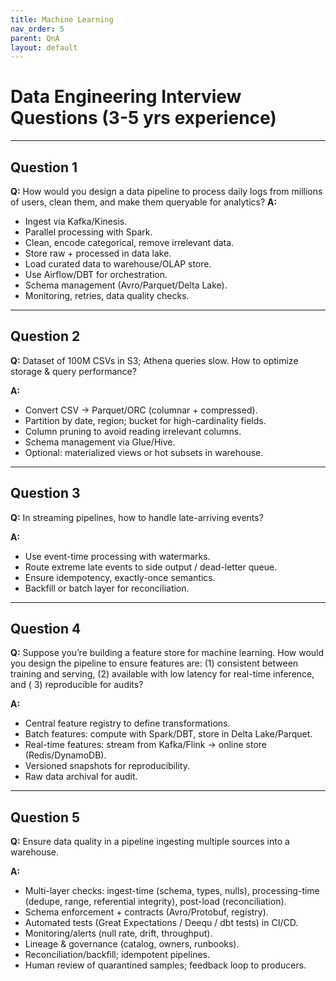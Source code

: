 ```yaml
---
title: Machine Learning
nav_order: 5
parent: QnA
layout: default
---
```


# Data Engineering Interview Questions (3-5 yrs experience)

---

## Question 1

**Q:** How would you design a data pipeline to process daily logs from millions of users, clean them, and make them
queryable for analytics?
**A:**

* Ingest via Kafka/Kinesis.
* Parallel processing with Spark.
* Clean, encode categorical, remove irrelevant data.
* Store raw + processed in data lake.
* Load curated data to warehouse/OLAP store.
* Use Airflow/DBT for orchestration.
* Schema management (Avro/Parquet/Delta Lake).
* Monitoring, retries, data quality checks.

---

## Question 2

**Q:** Dataset of 100M CSVs in S3; Athena queries slow. How to optimize storage & query performance?

**A:**

* Convert CSV → Parquet/ORC (columnar + compressed).
* Partition by date, region; bucket for high-cardinality fields.
* Column pruning to avoid reading irrelevant columns.
* Schema management via Glue/Hive.
* Optional: materialized views or hot subsets in warehouse.

---

## Question 3

**Q:** In streaming pipelines, how to handle late-arriving events?

**A:**

* Use event-time processing with watermarks.
* Route extreme late events to side output / dead-letter queue.
* Ensure idempotency, exactly-once semantics.
* Backfill or batch layer for reconciliation.

---

## Question 4

**Q:** Suppose you’re building a feature store for machine learning. How would you design the pipeline to ensure
features are: (1) consistent between training and serving, (2) available with low latency for real-time inference, and (
3) reproducible for audits?

**A:**

* Central feature registry to define transformations.
* Batch features: compute with Spark/DBT, store in Delta Lake/Parquet.
* Real-time features: stream from Kafka/Flink → online store (Redis/DynamoDB).
* Versioned snapshots for reproducibility.
* Raw data archival for audit.

---

## Question 5

**Q:** Ensure data quality in a pipeline ingesting multiple sources into a warehouse.

**A:**

* Multi-layer checks: ingest-time (schema, types, nulls), processing-time (dedupe, range, referential integrity),
  post-load (reconciliation).
* Schema enforcement + contracts (Avro/Protobuf, registry).
* Automated tests (Great Expectations / Deequ / dbt tests) in CI/CD.
* Monitoring/alerts (null rate, drift, throughput).
* Lineage & governance (catalog, owners, runbooks).
* Reconciliation/backfill; idempotent pipelines.
* Human review of quarantined samples; feedback loop to producers.
